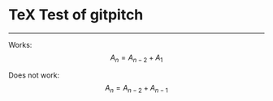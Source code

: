 # TeX Test of gitpitch

---

Works:
$$A_n = A_{n-2} + A_1$$

Does not work:
$$A_{n} = A_{n-2} + A_{n-1}$$

